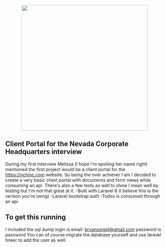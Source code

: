 <p align="center"><img src="https://res.cloudinary.com/dtfbvvkyp/image/upload/v1566331377/laravel-logolockup-cmyk-red.svg" width="400"></p>


## Client Portal for the Nevada Corporate Headquarters interview
During my first interview Melissa (I hope I'm spelling her name right) mentioned the first project would be a client portal for the https://nchinc.com website. So being the over achiever I am I decided to create a very basic client portal with documents and form views while consuming an api. There's also a few tests as well to show I mean well by testing but I'm not that great at it.
-Built with Laravel 6 (I believe this is the version you're using)
-Laravel bootstrap auth
-Todos is consumed through an api

## To get this running
I included the sql dump
login is email: bryansiegel@gmail.com
password is password
You can of course migrate the database yourself and use laravel tinker to add the user as well. 

